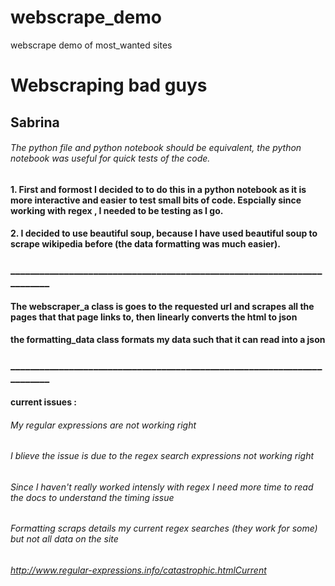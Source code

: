 # webscrape_demo
webscrape demo of most_wanted sites

# Webscraping bad guys 
## Sabrina
###### The python file and python notebook should be equivalent, the python notebook was useful for quick tests of the code. 

#### 1. First and formost I decided to to do this in a python notebook as it is more interactive and easier to test small bits of code. Espcially since working with regex , I needed to be testing as I go. 

#### 2. I decided to use beautiful soup, because I have used beautiful soup to scrape wikipedia before (the data formatting was much easier). 
### ________________________________________________________________________

#### The webscraper_a class is goes to the requested url and scrapes all the pages that that page links to, then linearly converts the html to json

#### the formatting_data class formats my data such that it can read into a json

### ________________________________________________________________________
#### current issues : 
###### My regular expressions are not working right 
###### I blieve the issue is due to the regex search expressions not working right
###### Since I haven't really worked intensly with regex I need more time to read the docs to understand the timing issue 
###### Formatting scraps details my current regex searches (they work for some) but not all data on the site
###### http://www.regular-expressions.info/catastrophic.htmlCurrent 

